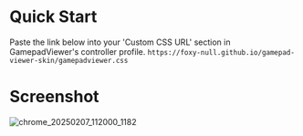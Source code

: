 # Quick Start
Paste the link below into your 'Custom CSS URL' section in GamepadViewer's controller profile.
`https://foxy-null.github.io/gamepad-viewer-skin/gamepadviewer.css`

# Screenshot
![chrome_20250207_112000_1182](https://github.com/user-attachments/assets/149c269c-d2f4-4a53-8936-c5ce685de63b)


